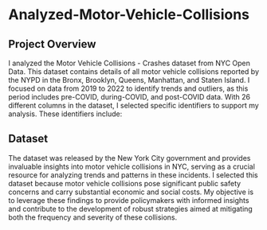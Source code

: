 # Analyzed-Motor-Vehicle-Collisions

## Project Overview
I analyzed the Motor Vehicle Collisions - Crashes dataset from NYC Open Data. This dataset contains details of all motor vehicle collisions reported by the NYPD in the Bronx, Brooklyn, Queens, Manhattan, and Staten Island. I focused on data from 2019 to 2022 to identify trends and outliers, as this period includes pre-COVID, during-COVID, and post-COVID data. With 26 different columns in the dataset, I selected specific identifiers to support my analysis. These identifiers include:

## Dataset
The dataset was released by the New York City government and provides invaluable insights into motor vehicle collisions in NYC, serving as a crucial resource for analyzing trends and patterns in these incidents. I selected this dataset because motor vehicle collisions pose significant public safety concerns and carry substantial economic and social costs. 
My objective is to leverage these findings to provide policymakers with informed insights and contribute to the development of robust strategies aimed at mitigating both the 
frequency and severity of these collisions.
